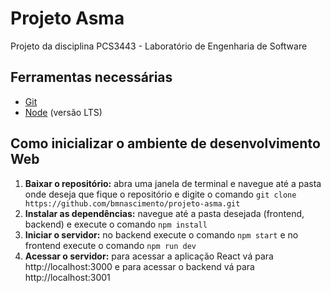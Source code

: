 # Projeto Asma
Projeto da disciplina PCS3443 - Laboratório de Engenharia de Software

## Ferramentas necessárias
- [Git](https://git-scm.com/)
- [Node](https://nodejs.org/en/) (versão LTS)

## Como inicializar o ambiente de desenvolvimento Web
1. **Baixar o repositório:** abra uma janela de terminal e navegue até a pasta onde deseja que fique o repositório e digite o comando `git clone https://github.com/bmnascimento/projeto-asma.git`
2. **Instalar as dependências:** navegue até a pasta desejada (frontend, backend) e execute o comando `npm install`
3. **Iniciar o servidor:** no backend execute o comando `npm start` e no frontend execute o comando `npm run dev`
4. **Acessar o servidor:** para acessar a aplicação React vá para http://localhost:3000 e para acessar o backend vá para http://localhost:3001
